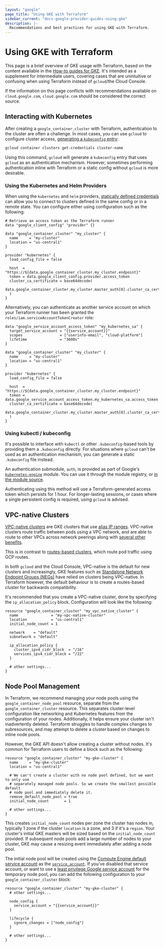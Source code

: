 ```yaml
---
layout: "google"
page_title: "Using GKE with Terraform"
sidebar_current: "docs-google-provider-guides-using-gke"
description: |-
  Recommendations and best practices for using GKE with Terraform.
---
```


# Using GKE with Terraform

This page is a brief overview of GKE usage with Terraform, based on the content
available in the [How-to guides for GKE](https://cloud.google.com/kubernetes-engine/docs/how-to).
It's intended as a supplement for intermediate users, covering cases that are
unintuitive or confusing when using Terraform instead of `gcloud`/the Cloud
Console.

If the information on this page conflicts with recommendations available on
`cloud.google.com`, `cloud.google.com` should be considered the correct source.

## Interacting with Kubernetes

After creating a `google_container_cluster` with Terraform, authentication to
the cluster are often a challenge. In most cases, you can use `gcloud` to
configure cluster access, [generating a `kubeconfig` entry](https://cloud.google.com/kubernetes-engine/docs/how-to/cluster-access-for-kubectl#generate_kubeconfig_entry):

```bash
gcloud container clusters get-credentials cluster-name
```

Using this command, `gcloud` will generate a `kubeconfig` entry that uses
`gcloud` as an authentication mechanism. However, sometimes performing
authentication inline with Terraform or a static config without `gcloud` is more
desirable.

### Using the Kubernetes and Helm Providers

When using the `kubernetes` and `helm` providers,
[statically defined credentials](https://www.terraform.io/docs/providers/kubernetes/index.html#statically-defined-credentials)
can allow you to connect to clusters defined in the same config or in a remote
state. You can configure either using configuration such as the following:

```hcl
# Retrieve an access token as the Terraform runner
data "google_client_config" "provider" {}

data "google_container_cluster" "my_cluster" {
  name     = "my-cluster"
  location = "us-central1"
}

provider "kubernetes" {
  load_config_file = false

  host  = "https://${data.google_container_cluster.my_cluster.endpoint}"
  token = data.google_client_config.provider.access_token
  cluster_ca_certificate = base64decode(
    data.google_container_cluster.my_cluster.master_auth[0].cluster_ca_certificate,
  )
}
```

Alternatively, you can authenticate as another service account on which your
Terraform runner has been granted the `roles/iam.serviceAccountTokenCreator`
role:

```hcl
data "google_service_account_access_token" "my_kubernetes_sa" {
  target_service_account = "{{service_account}}"
  scopes                 = ["userinfo-email", "cloud-platform"]
  lifetime               = "3600s"
}

data "google_container_cluster" "my_cluster" {
  name     = "my-cluster"
  location = "us-central1"
}

provider "kubernetes" {
  load_config_file = false

  host  = "https://${data.google_container_cluster.my_cluster.endpoint}"
  token = data.google_service_account_access_token.my_kubernetes_sa.access_token
  cluster_ca_certificate = base64decode(
    data.google_container_cluster.my_cluster.master_auth[0].cluster_ca_certificate,
  )
}
```

### Using kubectl / kubeconfig

It's possible to interface with `kubectl` or other `.kubeconfig`-based tools by
providing them a `.kubeconfig` directly. For situations where `gcloud` can't be
used as an authentication mechanism, you can generate a static `.kubeconfig`
file instead.

An authentication submodule, `auth`, is provided as part of Google's
[`kubernetes-engine`](https://registry.terraform.io/modules/terraform-google-modules/kubernetes-engine/google)
module. You can use it through the module registry, or [in the module source](https://github.com/terraform-google-modules/terraform-google-kubernetes-engine/tree/master/modules/auth).

Authenticating using this method will use a Terraform-generated access token
which persists for 1 hour. For longer-lasting sessions, or cases where a single
persistent config is required, using `gcloud` is advised.

## VPC-native Clusters

[VPC-native clusters](https://cloud.google.com/kubernetes-engine/docs/how-to/alias-ips)
are GKE clusters that use [alias IP ranges](https://cloud.google.com/vpc/docs/alias-ip).
VPC-native clusters route traffic between pods using a VPC network, and are able
to route to other VPCs across network peerings along with [several other benefits](https://cloud.google.com/kubernetes-engine/docs/how-to/alias-ips).

This is in contrast to [routes-based clusters](https://cloud.google.com/kubernetes-engine/docs/how-to/routes-based-cluster),
which route pod traffic using GCP routes.

In both `gcloud` and the Cloud Console, VPC-native is the default for new
clusters and increasingly, GKE features such as [Standalone Network Endpoint Groups (NEGs)](https://cloud.google.com/kubernetes-engine/docs/how-to/standalone-neg#pod_readiness)
have relied on clusters being VPC-native. In Terraform however, the default
behaviour is to create a routes-based cluster for backwards compatibility.

It's recommended that you create a VPC-native cluster, done by specifying the
`ip_allocation_policy` block. Configuration will look like the following:

```hcl
resource "google_container_cluster" "my_vpc_native_cluster" {
  name               = "my-vpc-native-cluster"
  location           = "us-central1"
  initial_node_count = 1

  network    = "default"
  subnetwork = "default"

  ip_allocation_policy {
    cluster_ipv4_cidr_block  = "/16"
    services_ipv4_cidr_block = "/22"
  }

  # other settings...
}
```

## Node Pool Management

In Terraform, we recommend managing your node pools using the 
`google_container_node_pool` resource, separate from the
`google_container_cluster` resource. This separates cluster-level configuration
like networking and Kubernetes features from the configuration of your nodes.
Additionally, it helps ensure your cluster isn't inadvertently deleted.
Terraform struggles to handle complex changes to subresources, and may attempt
to delete a cluster based on changes to inline node pools.

However, the GKE API doesn't allow creating a cluster without nodes. It's common
for Terraform users to define a block such as the following:

```hcl
resource "google_container_cluster" "my-gke-cluster" {
  name     = "my-gke-cluster"
  location = "us-central1"

  # We can't create a cluster with no node pool defined, but we want to only use
  # separately managed node pools. So we create the smallest possible default
  # node pool and immediately delete it.
  remove_default_node_pool = true
  initial_node_count       = 1

  # other settings...
}
```

This creates `initial_node_count` nodes per zone the cluster has nodes in,
typically 1 zone if the cluster `location` is a zone, and 3 if it's a `region`.
Your cluster's initial GKE masters will be sized based on the
`initial_node_count` provided. If subsequent node pools add a large number of
nodes to your cluster, GKE may cause a resizing event immediately after adding a
node pool.

The initial node pool will be created using the
[Compute Engine default service account](https://cloud.google.com/compute/docs/access/service-accounts#default_service_account)
as the [`service_account`](https://cloud.google.com/compute/docs/access/service-accounts#default_service_account).
If you've disabled that service account, or want to use a
[least privilege Google service account](https://cloud.google.com/kubernetes-engine/docs/how-to/hardening-your-cluster#use_least_privilege_sa)
for the temporary  node pool, you can add the following configuration to your
`google_container_cluster` block:

```hcl
resource "google_container_cluster" "my-gke-cluster" {
  # other settings...

  node_config {
    service_account = "{{service_account}}"
  }
  
  lifecycle {
    ignore_changes = ["node_config"]
  }

  # other settings...
}
```
